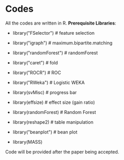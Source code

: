 # Codes
All the codes are written in R.
**Prerequisite Libraries**:

* library("FSelector") # feature selection

* library("igraph") # maximum.bipartite.matching

* library("randomForest") # randomForest

* library("caret") # fold

* library("ROCR") # ROC

* library("RWeka") # Logistic WEKA

* library(svMisc) # progress bar

* library(effsize) # effect size (gain ratio)

* library(randomForest) # Random Forest

* library(reshape2) # table manipulation

* library("beanplot") # bean plot

* library(MASS)

Code will be provided after the paper being accepted. 
